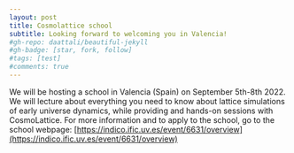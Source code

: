 ```yaml
---
layout: post
title: Cosmolattice school
subtitle: Looking forward to welcoming you in Valencia!
#gh-repo: daattali/beautiful-jekyll
#gh-badge: [star, fork, follow]
#tags: [test]
#comments: true
---
```


We will be hosting a school in Valencia (Spain) on September 5th-8th 2022.
We will lecture about everything you need to know about lattice simulations of
early universe dynamics, while providing and hands-on sessions with CosmoLattice. 
For more information and to apply to the school, go to the school webpage: 
[https://indico.ific.uv.es/event/6631/overview](https://indico.ific.uv.es/event/6631/overview)